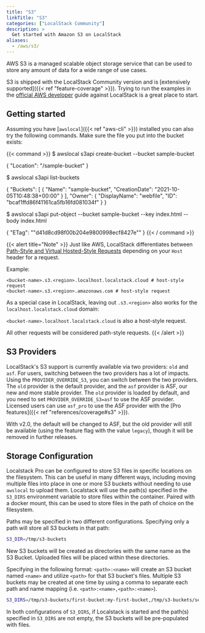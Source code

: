 ```yaml
---
title: "S3"
linkTitle: "S3"
categories: ["LocalStack Community"]
description: >
  Get started with Amazon S3 on LocalStack
aliases:
  - /aws/s3/
---
```


AWS S3 is a managed scalable object storage service that can be used to store any amount of data for a wide range of use cases. 

S3 is shipped with the LocalStack Community version and is [extensively supported]({{< ref "feature-coverage" >}}). Trying to run the examples in the [official AWS developer](https://docs.aws.amazon.com/s3/index.html) guide against LocalStack is a great place to start.

## Getting started

Assuming you have [`awslocal`]({{< ref "aws-cli" >}}) installed you can also try the following commands. Make sure the file you put into the bucket exists:

{{< command >}}
$ awslocal s3api create-bucket --bucket sample-bucket

{
    "Location": "/sample-bucket"
}

$ awslocal s3api list-buckets

{
    "Buckets": [
        {
            "Name": "sample-bucket",
            "CreationDate": "2021-10-05T10:48:38+00:00"
        }
    ],
    "Owner": {
        "DisplayName": "webfile",
        "ID": "bcaf1ffd86f41161ca5fb16fd081034f"
    }
}

$ awslocal s3api put-object --bucket sample-bucket --key index.html --body index.html

{
    "ETag": "\"d41d8cd98f00b204e9800998ecf8427e\""
}
{{< / command >}}


{{< alert title="Note" >}}
Just like AWS, LocalStack differentiates between [Path-Style and Virtual Hosted-Style Requests](https://docs.aws.amazon.com/AmazonS3/latest/userguide/VirtualHosting.html) depending on your `Host` header for a request.

Example:

```
<bucket-name>.s3.<region>.localhost.localstack.cloud # host-style request
<bucket-name>.s3.<region>.amazonaws.com # host-style request
```

As a special case in LocalStack, leaving out `.s3.<region>` also works for the `localhost.localstack.cloud` domain:

`<bucket-name>.localhost.localstack.cloud` is also a host-style request.

All other requests will be considered path-style requests.
{{< /alert >}}

## S3 Providers

LocalStack's S3 support is currently available via two providers: `old` and `asf`. For users, switching between the two providers has a lot of impacts. Using the `PROVIDER_OVERRIDE_S3`, you can switch between the two providers. The `old` provider is the default provider, and the `asf` provider is ASF, our new and more stable provider. The `old` provider is loaded by default, and you need to set `PROVIDER_OVERRIDE_S3=asf` to use the ASF provider. Licensed users can use `asf_pro` to use the ASF provider with the [Pro features]({{< ref "references/coverage#s3" >}}).

With v2.0, the default will be changed to ASF, but the old provider will still be available (using the feature flag with the value `legacy`), though it will be removed in further releases.

## Storage Configuration

Localstack Pro can be configured to store S3 files in specific locations on the filesystem. This can be useful in many different ways, including moving multiple files into place in one or more S3 buckets without needing to use `awslocal` to upload them. Localstack will use the path(s) specified in the `S3_DIRS` environment variable to store files within the container. Paired with a docker mount, this can be used to store files in the path of choice on the filesystem.

Paths may be specified in two different configurations. Specifying only a path will store all S3 buckets in that path:

```bash
S3_DIR=/tmp/s3-buckets
```

New S3 buckets will be created as directories with the same name as the S3 Bucket. Uploaded files will be placed within these directories.

Specifying in the following format: `<path>:<name>` will create an S3 bucket named `<name>` and utilize `<path>` for that S3 bucket's files. Multiple S3 buckets may be created at one time by using a comma to separate each path and name mapping (i.e. `<path>:<name>,<path>:<name>`).

```bash
S3_DIRS=/tmp/s3-buckets/first-bucket:my-first-bucket,/tmp/s3-buckets/second-bucket:my-second-bucket
```

In both configurations of `S3_DIRS`, if Localstack is started and the path(s) specified in `S3_DIRS` are not empty, the S3 buckets will be pre-populated with files.

